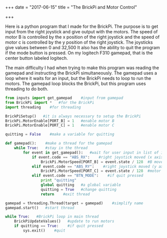 +++
date = "2017-06-15"
title = "The BrickPi and Motor Control"

+++

Here is a python program that I made for the BrickPi. The purpose is to get input from the right joystick and give output with the motors. The speed of motor B is controlled by the x position of the right joystick and the speed of motor c is controlled by the y position of the right joystick. The joysticks give values between 0 and 32,500 It also has the ability to quit the program if the mode button is pressed. On my logitech F310 gamepad, that is the center button labeled logitech.

The main difficulty I had when trying to make this program was reading the gamepad and instructing the BrickPi simultaneously. The gamepad uses a loop where it waits for an input, but the BrickPi needs to loop to run the motors. The gamepad loop blocks the BrickPi, but this program uses threading to do both.

~~~~python
from inputs import get_gamepad    #input from gamepad
from BrickPi import *   #for the BrickPi
import threading    #for threading

BrickPiSetup()   #it is always necessary to setup the BrickPi
BrickPi.MotorEnable[PORT_B] = 1   #enable motor B
BrickPi.MotorEnable[PORT_C] = 1   #enable motor C

quitting = False    #make a variable for quitting

def gamepad():    #make a thread for the gamepad
    while True:   #stay in the thread
        for event in get_gamepad():   #wait for user input in list of inputs
            if event.code == "ABS_RX":    #right joystick moved (x axis)
                BrickPi.MotorSpeed[PORT_B] = event.state / 128  #B moves 0-255
            elif event.code == "ABS_RY":    #right joystick moved (y axis)
                BrickPi.MotorSpeed[PORT_C] = event.state / 128  #motor C moves
            elif event.code == "BTN_MODE":    #if quit pressed
                print "quitting"    
                global quitting   #a global variable
                quitting = True   #change quitting
                return    #exit thread

gamepad = threading.Thread(target = gamepad)    #simplify name
gamepad.start()   #start thread

while True:   #BrickPi loop in main thread
    BrickPiUpdateValues()   #update to run motors
    if quitting == True:    #if quit pressed
        sys.exit()    #quit
~~~~
